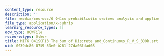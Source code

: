 ```yaml
---
content_type: resource
description: ''
file: /media/courses/6-041sc-probabilistic-systems-analysis-and-applied-probability-fall-2013/0039dc86075953e0b26127da037dad08_MIT6_041SCF13_The_Sum_of_Discrete_and_Continuous_R_V_S_300k.vtt
file_type: application/x-subrip
learning_resource_types: []
ocw_type: OCWFile
resourcetype: Other
title: MIT6_041SCF13_The_Sum_of_Discrete_and_Continuous_R_V_S_300k.srt
uid: 0039dc86-0759-53e0-b261-27da037dad08
---
```

